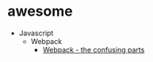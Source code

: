# awesome

- Javascript
  - Webpack
    - [Webpack - the confusing parts](https://medium.com/@rajaraodv/webpack-the-confusing-parts-58712f8fcad9)
